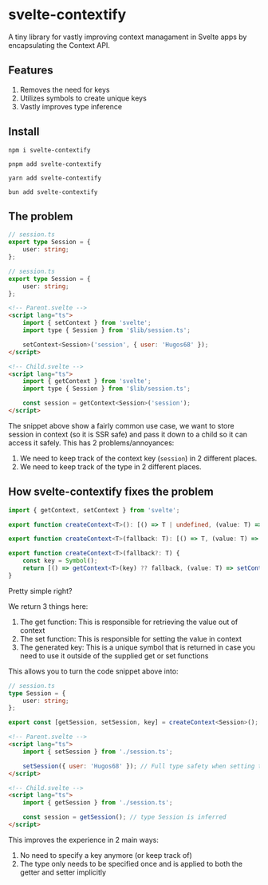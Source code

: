 # svelte-contextify

A tiny library for vastly improving context managament in Svelte apps by encapsulating the Context API.

## Features

1. Removes the need for keys
2. Utilizes symbols to create unique keys
3. Vastly improves type inference

## Install

```
npm i svelte-contextify
```

```
pnpm add svelte-contextify
```

```
yarn add svelte-contextify
```

```
bun add svelte-contextify
```

## The problem

```ts
// session.ts
export type Session = {
	user: string;
};
```

```ts
// session.ts
export type Session = {
	user: string;
};
```

```html
<!-- Parent.svelte -->
<script lang="ts">
	import { setContext } from 'svelte';
	import type { Session } from '$lib/session.ts';

	setContext<Session>('session', { user: 'Hugos68' });
</script>

<!-- Child.svelte -->
<script lang="ts">
	import { getContext } from 'svelte';
	import type { Session } from '$lib/session.ts';

	const session = getContext<Session>('session');
</script>
```

The snippet above show a fairly common use case, we want to store session in context (so it is SSR safe) and pass it down to a child so it can access it safely.
This has 2 problems/annoyances:

1. We need to keep track of the context key (`session`) in 2 different places.
2. We need to keep track of the type in 2 different places.

## How svelte-contextify fixes the problem

```ts
import { getContext, setContext } from 'svelte';

export function createContext<T>(): [() => T | undefined, (value: T) => T, symbol];

export function createContext<T>(fallback: T): [() => T, (value: T) => T, symbol];

export function createContext<T>(fallback?: T) {
	const key = Symbol();
	return [() => getContext<T>(key) ?? fallback, (value: T) => setContext<T>(key, value), key];
}
```

Pretty simple right?

We return 3 things here:

1. The get function: This is responsible for retrieving the value out of context
2. The set function: This is responsible for setting the value in context
3. The generated key: This is a unique symbol that is returned in case you need to use it outside of the supplied get or set functions

This allows you to turn the code snippet above into:

```ts
// session.ts
type Session = {
	user: string;
};

export const [getSession, setSession, key] = createContext<Session>();
```

```html
<!-- Parent.svelte -->
<script lang="ts">
	import { setSession } from './session.ts';

	setSession({ user: 'Hugos68' }); // Full type safety when setting the session
</script>

<!-- Child.svelte -->
<script lang="ts">
	import { getSession } from './session.ts';

	const session = getSession(); // type Session is inferred
</script>
```

This improves the experience in 2 main ways:

1. No need to specify a key anymore (or keep track of)
2. The type only needs to be specified once and is applied to both the getter and setter implicitly
